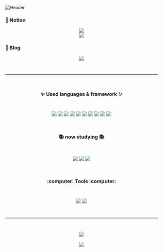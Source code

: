 ![Header](https://capsule-render.vercel.app/api?type=waving&color=0:3A8DFF,100:00C6FF&height=200&section=header&text=Hi%20%F0%9F%91%8B%20%20Welcome%20to%20%20WooJungE's%20GitHub&fontSize=40&fontColor=FFFFFF&animation=fadeIn&fontAlignY=35)

### :notebook: Notion
<p align="center">
  <a href="https://narrow-robe-14b.notion.site/JungEun-Woo-7da01735bbc44595b7962bec6cafe031?pvs=4"><img src="https://img.shields.io/badge/Notion-000000?style=for-the-badge&logo=Notion&logoColor=white"/></a>
  </br>
  <a href="https://narrow-robe-14b.notion.site/0527abaf8fd34126ae44ff311f703a85?pvs=4"><img src="https://img.shields.io/badge/Notion(Kor)-000000?style=for-the-badge&logo=Notion&logoColor=white"/></a>
</p>

### :pencil: Blog
<p align="center">
  <a href="https://dreamwalk.tistory.com"><img src="https://img.shields.io/badge/Tistory-000000?style=for-the-badge&logo=Tistory&logoColor=white"/></a>
</p>
</br>

---

</br>
<h3 align="center">✨ Used languages & framework ✨</h3>
</br>
<p align="center">
  <img src="https://img.shields.io/badge/Python-3776AB?style=flat&logo=Python&logoColor=white"/>
  <img src="https://img.shields.io/badge/C-A8B9CC?style=flat&logo=C&logoColor=white"/>
  <img src="https://img.shields.io/badge/JavaScript-F7DF1E?style=flat&logo=JavaScript&logoColor=white"/>
  <img src="https://img.shields.io/badge/HTML5-E34F26?style=flat&logo=HTML5&logoColor=white"/>
  <img src="https://img.shields.io/badge/CSS3-1572B6?style=flat&logo=CSS3&logoColor=white"/>
  <img src="https://img.shields.io/badge/Java-007396?style=flat&logo=OpenJDK&logoColor=white"/>
  <img src="https://img.shields.io/badge/C++-00599C?style=flat&logo=C++&logoColor=white"/>
  <img src="https://img.shields.io/badge/React-61DAFB?style=flat&logo=React&logoColor=white"/>
  <img src="https://img.shields.io/badge/Flutter-02569B?style=flat&logo=Flutter&logoColor=white"/>
  <img src="https://img.shields.io/badge/Spring Boot-6DB33F?style=flat&logo=Spring Boot&logoColor=white"/>
</p>


</br>
<h3 align="center">📚 now studying 📚</h3>
</br>
<p align="center">
  <img src="https://img.shields.io/badge/Unity-000000?style=flat&logo=Unity&logoColor=white"/>
  <img src="https://img.shields.io/badge/OpenCV-5C3EE8?style=flat&logo=OpenCV&logoColor=white"/>
  <img src="https://img.shields.io/badge/Linux-FCC624?style=flat&logo=Linux&logoColor=white"/>
</p>


</br>
<h3 align="center">:computer: Tools :computer:</h3>
</br>
<p align="center">
  <a href="https://github.com/WooJungE/"><img src="https://img.shields.io/badge/GitHub-181717?style=flat&logo=Github&logoColor=white"/></a>
  <a href="https://dreamwalk.tistory.com"><img src="https://img.shields.io/badge/Tistory-000000?style=flat&logo=Tistory&logoColor=white"/></a>
</p>
</br>

---

</br>
<p align="center">
  <img src="https://github-readme-stats.vercel.app/api?username=WooJungE&show_icons=true&theme=dracula&card_width=450">
  <br><br>
  <img src="https://github-readme-stats.vercel.app/api/top-langs/?username=WooJungE&layout=compact&theme=radical&hide=Jupyter%20Notebook&card_width=450">
</p>



<!--
**WooJungE/WooJungE** is a ✨ _special_ ✨ repository because its `README.md` (this file) appears on your GitHub profile.

Here are some ideas to get you started:

- 🔭 I’m currently working on ...
- 🌱 I’m currently learning ...
- 👯 I’m looking to collaborate on ...
- 🤔 I’m looking for help with ...
- 💬 Ask me about ...
- 📫 How to reach me: ...
- 😄 Pronouns: ...
- ⚡ Fun fact: ...
-->
